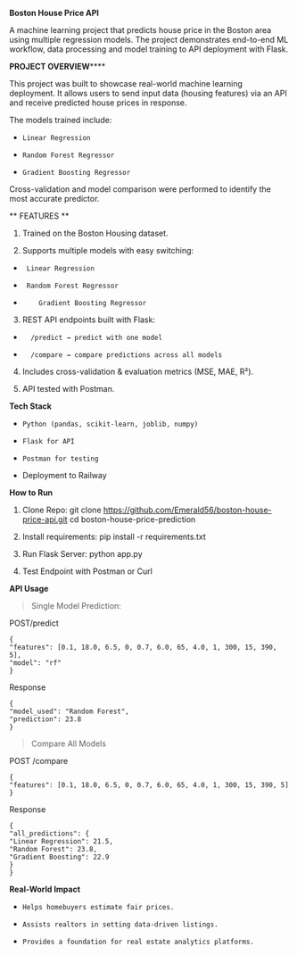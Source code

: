 
 **Boston House Price API**

A machine learning project that predicts house price in the Boston area using multiple regression models. The project demonstrates end-to-end ML workflow, data processing and model training to API deployment with Flask.

**PROJECT OVERVIEW******

This project was built to showcase real-world machine learning deployment. It allows users to send input data (housing features) via an API and receive predicted house prices in response.

The models trained include:

-     Linear Regression
-     Random Forest Regressor
-     Gradient Boosting Regressor

Cross-validation and model comparison were performed to identify the most accurate predictor.

** FEATURES **

1. Trained on the Boston Housing dataset.

2. Supports multiple models with easy switching:
 
-      Linear Regression

-      Random Forest Regressor
 
-         Gradient Boosting Regressor
 
3.   REST API endpoints built with Flask:
 
-       /predict → predict with one model
 
-       /compare → compare predictions across all models
 
4.  Includes cross-validation & evaluation metrics (MSE, MAE, R²).
 
5.    API tested with Postman.


 **Tech Stack**

-     Python (pandas, scikit-learn, joblib, numpy)

-     Flask for API

-     Postman for testing

-   Deployment to Railway

**How to Run**

1. Clone Repo: git clone https://github.com/Emerald56/boston-house-price-api.git
cd boston-house-price-prediction

2. Install requirements: pip install -r requirements.txt

3. Run Flask Server: python app.py

4. Test Endpoint with Postman or Curl

**API Usage**

> Single Model Prediction:

POST/predict
```
{
"features": [0.1, 18.0, 6.5, 0, 0.7, 6.0, 65, 4.0, 1, 300, 15, 390, 5],
"model": "rf"
}

```
Response 
```
{
"model_used": "Random Forest",
"prediction": 23.8
}
```

> Compare All Models


POST /compare
```
{
"features": [0.1, 18.0, 6.5, 0, 0.7, 6.0, 65, 4.0, 1, 300, 15, 390, 5]
}
```

Response 

```
{
"all_predictions": {
"Linear Regression": 21.5,
"Random Forest": 23.8,
"Gradient Boosting": 22.9
}
}
```
**Real-World Impact**

-     Helps homebuyers estimate fair prices.

-     Assists realtors in setting data-driven listings.

-     Provides a foundation for real estate analytics platforms.

